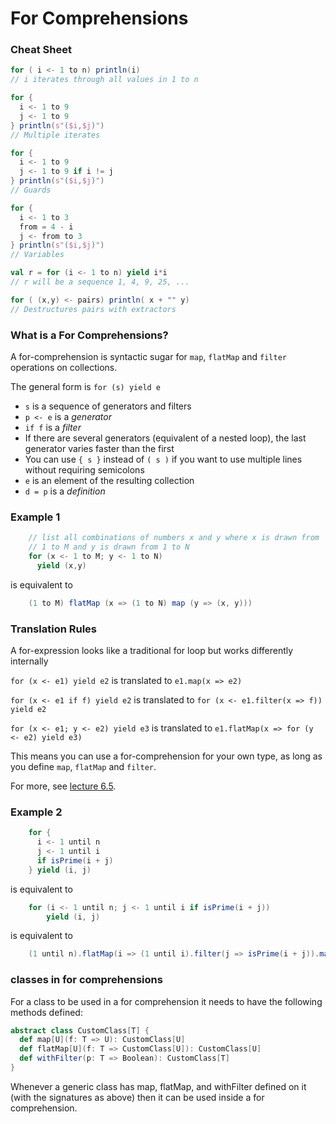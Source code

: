 # For Comprehensions

### Cheat Sheet

```scala
for ( i <- 1 to n) println(i)
// i iterates through all values in 1 to n

for {
  i <- 1 to 9
  j <- 1 to 9
} println(s"($i,$j)")
// Multiple iterates

for {
  i <- 1 to 9
  j <- 1 to 9 if i != j
} println(s"($i,$j)")
// Guards

for {
  i <- 1 to 3
  from = 4 - i
  j <- from to 3
} println(s"($i,$j)")
// Variables

val r = for (i <- 1 to n) yield i*i
// r will be a sequence 1, 4, 9, 25, ...

for ( (x,y) <- pairs) println( x + "" y)
// Destructures pairs with extractors

```

### What is a For Comprehensions?
A for-comprehension is syntactic sugar for `map`, `flatMap` and `filter` operations on collections.

The general form is `for (s) yield e`

- `s` is a sequence of generators and filters
- `p <- e` is a *generator*
- `if f` is a *filter*
- If there are several generators (equivalent of a nested loop), the last generator varies faster than the first
- You can use `{ s }` instead of `( s )` if you want to use multiple lines without requiring semicolons
- `e` is an element of the resulting collection
- `d = p` is a *definition*

### Example 1

<!-- code -->
```scala
    // list all combinations of numbers x and y where x is drawn from
    // 1 to M and y is drawn from 1 to N
    for (x <- 1 to M; y <- 1 to N)
      yield (x,y)
```

is equivalent to

<!-- code -->
```scala        
    (1 to M) flatMap (x => (1 to N) map (y => (x, y)))
```

### Translation Rules

A for-expression looks like a traditional for loop but works differently internally

`for (x <- e1) yield e2` is translated to `e1.map(x => e2)`

`for (x <- e1 if f) yield e2` is translated to `for (x <- e1.filter(x => f)) yield e2`

`for (x <- e1; y <- e2) yield e3` is translated to `e1.flatMap(x => for (y <- e2) yield e3)`

This means you can use a for-comprehension for your own type, as long
as you define `map`, `flatMap` and `filter`.

For more, see [lecture 6.5](https://class.coursera.org/progfun-2012-001/lecture/111).

### Example 2

<!-- code -->
```scala
    for {  
      i <- 1 until n  
      j <- 1 until i  
      if isPrime(i + j)  
    } yield (i, j)  
```

is equivalent to

<!-- code -->
```scala
    for (i <- 1 until n; j <- 1 until i if isPrime(i + j))
        yield (i, j)  
```

is equivalent to

<!-- code -->
```scala
    (1 until n).flatMap(i => (1 until i).filter(j => isPrime(i + j)).map(j => (i, j)))
```

### classes in for comprehensions

For a class to be used in a for comprehension it needs to have the following methods defined:

```scala
abstract class CustomClass[T] {
  def map[U](f: T => U): CustomClass[U]
  def flatMap[U](f: T => CustomClass[U]): CustomClass[U]
  def withFilter(p: T => Boolean): CustomClass[T]
}
```

Whenever a generic class has map, flatMap, and withFilter defined on it (with the signatures as above) then it can be
used inside a for comprehension.